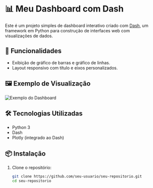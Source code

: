 # 📊 Meu Dashboard com Dash

Este é um projeto simples de dashboard interativo criado com [Dash](https://dash.plotly.com/), um framework em Python para construção de interfaces web com visualizações de dados.

## 🚀 Funcionalidades

- Exibição de gráfico de barras e gráfico de linhas.
- Layout responsivo com título e eixos personalizados.

## 🖼️ Exemplo de Visualização

![Exemplo do Dashboard](https://github.com/user-attachments/assets/1256c051-281a-49d4-94a7-2131db66434e)


## 🛠️ Tecnologias Utilizadas

- Python 3
- Dash
- Plotly (integrado ao Dash)

## 📦 Instalação

1. Clone o repositório:
   ```bash
   git clone https://github.com/seu-usuario/seu-repositorio.git
   cd seu-repositorio

